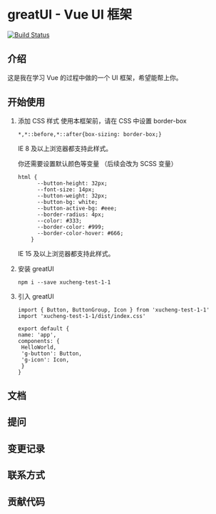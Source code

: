 # greatUI - Vue UI 框架

[![Build Status](https://app.travis-ci.com/yuizhixiaocaiji/coolUI-demo.svg?branch=master)](https://app.travis-ci.com/yuizhixiaocaiji/coolUI-demo)

## 介绍

这是我在学习 Vue 的过程中做的一个 UI 框架，希望能帮上你。

## 开始使用

1. 添加 CSS 样式 使用本框架前，请在 CSS 中设置 border-box
    ```
    *,*::before,*::after{box-sizing: border-box;}
    ```
   IE 8 及以上浏览器都支持此样式。

   你还需要设置默认颜色等变量 （后续会改为 SCSS 变量）
    ```
    html {
          --button-height: 32px;
          --font-size: 14px;
          --button-weight: 32px;
          --button-bg: white;
          --button-active-bg: #eee;
          --border-radius: 4px;
          --color: #333;
          --border-color: #999;
          --border-color-hover: #666;
        }
    ```
   IE 15 及以上浏览器都支持此样式。

2. 安装 greatUI

   ```
   npm i --save xucheng-test-1-1
   ```

3. 引入 greatUI
   ```
   import { Button, ButtonGroup, Icon } from 'xucheng-test-1-1'
   import 'xucheng-test-1-1/dist/index.css'

   export default {
   name: 'app',
   components: {
    HelloWorld,
    'g-button': Button,
    'g-icon': Icon,
    }
   }
   ```

## 文档

## 提问

## 变更记录

## 联系方式

## 贡献代码

